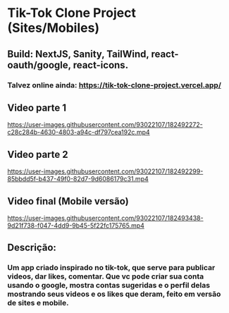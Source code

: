# Tik-Tok Clone Project (Sites/Mobiles)
## Build: NextJS, Sanity, TailWind, react-oauth/google, react-icons. 
### Talvez online ainda:  https://tik-tok-clone-project.vercel.app/
## Video parte 1

https://user-images.githubusercontent.com/93022107/182492272-c28c284b-4630-4803-a94c-df797cea192c.mp4

## Video parte 2

https://user-images.githubusercontent.com/93022107/182492299-85bbdd5f-b437-49f0-82d7-9d6086179c31.mp4

## Video final (Mobile versão)

https://user-images.githubusercontent.com/93022107/182493438-9d21f738-f047-4dd9-9b45-5f22fc175765.mp4


## Descrição:
### Um app criado inspirado no tik-tok, que serve para publicar videos, dar likes, comentar. Que vc pode criar sua conta usando o google, mostra contas sugeridas e o perfil delas mostrando seus videos e os likes que deram, feito em versão de sites e mobile.
